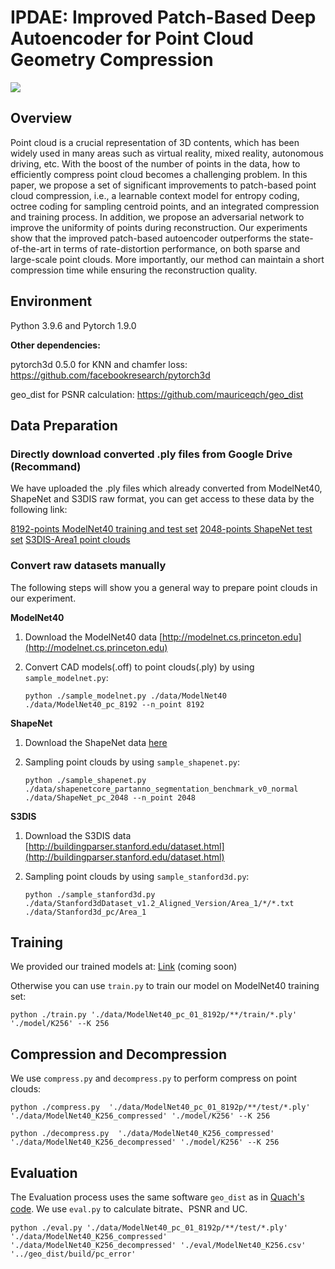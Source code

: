 # IPDAE: Improved Patch-Based Deep Autoencoder for Point Cloud Geometry Compression

![](./figure/Teaser.png)

## Overview

Point cloud is a crucial representation of 3D contents, which has been widely used in many areas such as virtual reality, mixed reality, autonomous driving, etc. With the boost of the number of points in the data, how to efficiently compress point cloud becomes a challenging problem. In this paper, we propose a set of significant improvements to patch-based point cloud compression, i.e., a learnable context model for entropy coding, octree coding for sampling centroid points, and an integrated compression and training process. In addition, we propose an adversarial network to improve the uniformity of points during reconstruction. Our experiments show that the improved patch-based autoencoder outperforms the state-of-the-art in terms of rate-distortion performance, on both sparse and large-scale point clouds. More importantly, our method can maintain a short compression time while ensuring the reconstruction quality.

## Environment

Python 3.9.6 and Pytorch 1.9.0

**Other dependencies:**

pytorch3d 0.5.0 for KNN and chamfer loss:	https://github.com/facebookresearch/pytorch3d

geo_dist for PSNR calculation:	https://github.com/mauriceqch/geo_dist

## Data Preparation

### Directly download converted .ply files from Google Drive (Recommand)

We have uploaded the .ply files which already converted from ModelNet40, ShapeNet and S3DIS raw format, you can get access to these data by the following link:

[8192-points ModelNet40 training and test set](https://drive.google.com/file/d/1Isa8seckZ9oNzstlE7VZcd6wVVx8LdMF/view?usp=sharing)
[2048-points ShapeNet test set](https://drive.google.com/file/d/1OzaU01kolBpfRRD0zKESYh67Hh2s2dbD/view?usp=sharing)
[S3DIS-Area1 point clouds](https://drive.google.com/file/d/1etg29uMdV932CYmWijDD7OOupjXRKZJM/view?usp=sharing)



### Convert raw datasets manually

The following steps will show you a general way to prepare point clouds in our experiment.

**ModelNet40**

1. Download the ModelNet40 data [http://modelnet.cs.princeton.edu](http://modelnet.cs.princeton.edu)

2. Convert CAD models(.off) to point clouds(.ply) by using `sample_modelnet.py`:

   ```
   python ./sample_modelnet.py ./data/ModelNet40 ./data/ModelNet40_pc_8192 --n_point 8192
   ```

**ShapeNet**

1. Download the ShapeNet data [here](https://shapenet.cs.stanford.edu/media/shapenetcore_partanno_segmentation_benchmark_v0_normal.zip)

2. Sampling point clouds by using `sample_shapenet.py`:

   ```
   python ./sample_shapenet.py ./data/shapenetcore_partanno_segmentation_benchmark_v0_normal ./data/ShapeNet_pc_2048 --n_point 2048
   ```
**S3DIS**

1. Download the S3DIS data [http://buildingparser.stanford.edu/dataset.html](http://buildingparser.stanford.edu/dataset.html)

2. Sampling point clouds by using `sample_stanford3d.py`:

   ```
   python ./sample_stanford3d.py ./data/Stanford3dDataset_v1.2_Aligned_Version/Area_1/*/*.txt ./data/Stanford3d_pc/Area_1
   ```
## Training

We provided our trained models at: [Link]() (coming soon)

Otherwise you can use `train.py` to train our model on ModelNet40 training set:

```
python ./train.py './data/ModelNet40_pc_01_8192p/**/train/*.ply' './model/K256' --K 256
```


## Compression and Decompression

We use `compress.py` and `decompress.py` to perform compress on point clouds:

```
python ./compress.py  './data/ModelNet40_pc_01_8192p/**/test/*.ply' './data/ModelNet40_K256_compressed' './model/K256' --K 256
```

```
python ./decompress.py  './data/ModelNet40_K256_compressed' './data/ModelNet40_K256_decompressed' './model/K256' --K 256
```

## Evaluation

The Evaluation process uses the same software `geo_dist` as in [Quach's code](https://github.com/mauriceqch/pcc_geo_cnn). We use `eval.py` to calculate bitrate、PSNR and UC.

```
python ./eval.py './data/ModelNet40_pc_01_8192p/**/test/*.ply' './data/ModelNet40_K256_compressed' './data/ModelNet40_K256_decompressed' './eval/ModelNet40_K256.csv'  '../geo_dist/build/pc_error'
```
